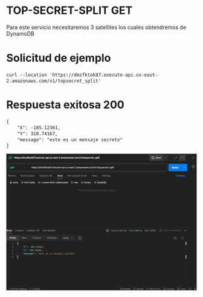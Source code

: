 # TOP-SECRET-SPLIT GET

Para este servicio necesitaremos 3 satellites los cuales obtendremos de DynamoDB

# Solicitud de ejemplo

```
curl --location 'https://dmzfktok87.execute-api.us-east-2.amazonaws.com/v1/topsecret_split'
```

# Respuesta exitosa 200

```
{
    "X": -185.12361,
    "Y": 310.74167,
    "message": "este es un mensaje secreto"
}

```

![200 ok](image-4.png)
